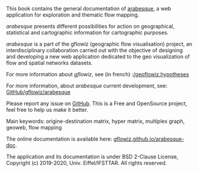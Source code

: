 This book contains the general documentation of [arabesque](http://arabesque.ifsttar.fr/), a web application for exploration and thematic flow mapping.

_arabesque_ presents different possibilities for action on geographical, statistical and cartographic information for cartographic purposes.

_arabesque_ is a part of the gflowiz (geographic flow visualisation) project, an interdisciplinary collaboration carried out with the objective of designing and developing a new web application dedicated to the geo visualization of flow and spatial networks datasets. 

For more information about _gflowiz_, see (in french) :[/geoflowiz.hypotheses](https://geoflowiz.hypotheses.org/)

For more information, about _arabesque_ current development, see: [GitHub/gflowiz/arabesque](https://github.com/gflowiz/arabesque-dev)

Please report any issue on [GitHub](https://github.com/gflowiz/arabesque-doc). 
This is a Free and OpenSource project, feel free to help us make it better.

Main keywords: origine-destination matrix, hyper matrix, multiplex graph, geoweb, flow mapping

The online documentation is available here: [gflowiz.github.io/arabesque-doc](https://gflowiz.github.io/arabesque-doc/).

The application and its documentation is under BSD 2-Clause License, Copyright (c) 2019-2020, Univ. Eiffel/IFSTTAR. All rights reserved. 


